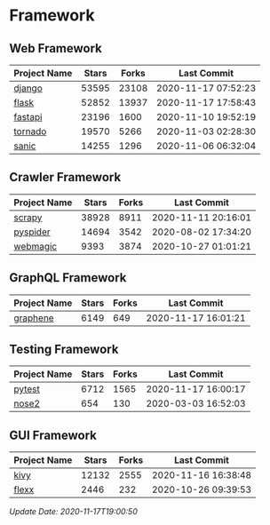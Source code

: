 # Framework

## Web Framework
| Project Name | Stars | Forks | Last Commit |
| ------------ | ----- | ----- | ----------- |
| [django](https://github.com/django/django) | 53595 | 23108 | 2020-11-17 07:52:23 |
| [flask](https://github.com/pallets/flask) | 52852 | 13937 | 2020-11-17 17:58:43 |
| [fastapi](https://github.com/tiangolo/fastapi) | 23196 | 1600 | 2020-11-10 19:52:19 |
| [tornado](https://github.com/tornadoweb/tornado) | 19570 | 5266 | 2020-11-03 02:28:30 |
| [sanic](https://github.com/huge-success/sanic) | 14255 | 1296 | 2020-11-06 06:32:04 |

## Crawler Framework
| Project Name | Stars | Forks | Last Commit |
| ------------ | ----- | ----- | ----------- |
| [scrapy](https://github.com/scrapy/scrapy) | 38928 | 8911 | 2020-11-11 20:16:01 |
| [pyspider](https://github.com/binux/pyspider) | 14694 | 3542 | 2020-08-02 17:34:20 |
| [webmagic](https://github.com/code4craft/webmagic) | 9393 | 3874 | 2020-10-27 01:01:21 |

## GraphQL Framework
| Project Name | Stars | Forks | Last Commit |
| ------------ | ----- | ----- | ----------- |
| [graphene](https://github.com/graphql-python/graphene) | 6149 | 649 | 2020-11-17 16:01:21 |

## Testing Framework
| Project Name | Stars | Forks | Last Commit |
| ------------ | ----- | ----- | ----------- |
| [pytest](https://github.com/pytest-dev/pytest) | 6712 | 1565 | 2020-11-17 16:00:17 |
| [nose2](https://github.com/nose-devs/nose2) | 654 | 130 | 2020-03-03 16:52:03 |

## GUI Framework
| Project Name | Stars | Forks | Last Commit |
| ------------ | ----- | ----- | ----------- |
| [kivy](https://github.com/kivy/kivy) | 12132 | 2555 | 2020-11-16 16:38:48 |
| [flexx](https://github.com/flexxui/flexx) | 2446 | 232 | 2020-10-26 09:39:53 |

*Update Date: 2020-11-17T19:00:50*